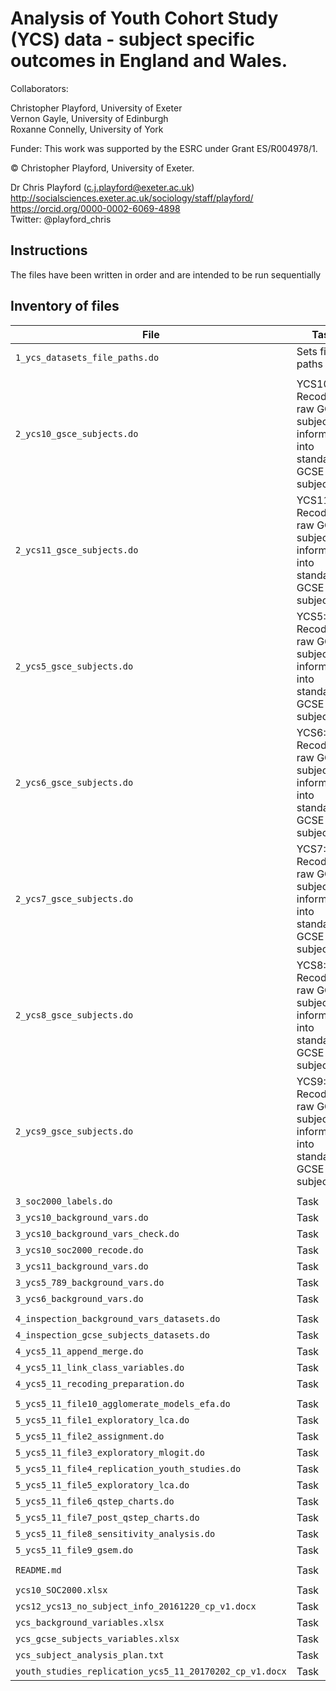 # Analysis of Youth Cohort Study (YCS) data - subject specific outcomes in England and Wales.

Collaborators:

Christopher Playford, University of Exeter  
Vernon Gayle, University of Edinburgh  
Roxanne Connelly, University of York  

Funder: This work was supported by the ESRC under Grant ES/R004978/1.

© Christopher Playford, University of Exeter.

Dr Chris Playford (c.j.playford@exeter.ac.uk)  
http://socialsciences.exeter.ac.uk/sociology/staff/playford/  
https://orcid.org/0000-0002-6069-4898  
Twitter: @playford_chris

## Instructions

The files have been written in order and are intended to be run sequentially  

## Inventory of files

| File | Task |
| --- | --- |
| `1_ycs_datasets_file_paths.do` | Sets file paths |
|  |  |
| `2_ycs10_gsce_subjects.do` | YCS10: Recodes raw GCSE subject information into standard GCSE subjects  |
| `2_ycs11_gsce_subjects.do` | YCS11: Recodes raw GCSE subject information into standard GCSE subjects  |
| `2_ycs5_gsce_subjects.do` | YCS5: Recodes raw GCSE subject information into standard GCSE subjects |
| `2_ycs6_gsce_subjects.do` | YCS6: Recodes raw GCSE subject information into standard GCSE subjects  |
| `2_ycs7_gsce_subjects.do` | YCS7: Recodes raw GCSE subject information into standard GCSE subjects  |
| `2_ycs8_gsce_subjects.do` | YCS8: Recodes raw GCSE subject information into standard GCSE subjects  |
| `2_ycs9_gsce_subjects.do` | YCS9: Recodes raw GCSE subject information into standard GCSE subjects  |
|  |  |
| `3_soc2000_labels.do` | Task |
| `3_ycs10_background_vars.do` | Task |
| `3_ycs10_background_vars_check.do` | Task |
| `3_ycs10_soc2000_recode.do` | Task |
| `3_ycs11_background_vars.do` | Task |
| `3_ycs5_789_background_vars.do` | Task |
| `3_ycs6_background_vars.do` | Task |
|  |  |
| `4_inspection_background_vars_datasets.do` | Task |
| `4_inspection_gcse_subjects_datasets.do` | Task |
| `4_ycs5_11_append_merge.do` | Task |
| `4_ycs5_11_link_class_variables.do` | Task |
| `4_ycs5_11_recoding_preparation.do` | Task |
|  |  |
| `5_ycs5_11_file10_agglomerate_models_efa.do` | Task |
| `5_ycs5_11_file1_exploratory_lca.do` | Task |
| `5_ycs5_11_file2_assignment.do` | Task |
| `5_ycs5_11_file3_exploratory_mlogit.do` | Task |
| `5_ycs5_11_file4_replication_youth_studies.do` | Task |
| `5_ycs5_11_file5_exploratory_lca.do` | Task |
| `5_ycs5_11_file6_qstep_charts.do` | Task |
| `5_ycs5_11_file7_post_qstep_charts.do` | Task |
| `5_ycs5_11_file8_sensitivity_analysis.do` | Task |
| `5_ycs5_11_file9_gsem.do` | Task |
|  |  |
| `README.md` | Task |
|  |  |
| `ycs10_SOC2000.xlsx` | Task |
| `ycs12_ycs13_no_subject_info_20161220_cp_v1.docx` | Task |
| `ycs_background_variables.xlsx` | Task |
| `ycs_gcse_subjects_variables.xlsx` | Task |
| `ycs_subject_analysis_plan.txt` | Task |
| `youth_studies_replication_ycs5_11_20170202_cp_v1.docx` | Task |
